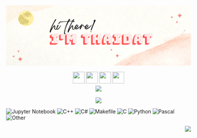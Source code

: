 ![Thai Dat banner](./imgs/banner.png)

<!--
<p align="center"><img src="https://readme-typing-svg.demolab.com?font=Rancho&size=30&pause=1000&color=B98DEC&center=true&vCenter=true&width=435&lines=Freedom+Seeker%2C;Learning+Enthusiast%2C;And+more%2C..." alt="Typing SVG" /></p>
-->
<div id="header" align="center">
  <a href="https://thai.datengineer.dev"><img height="32" width="32" src="https://cdn.simpleicons.org/curl/black/white"/></a>
  <a href="https://note.datengineer.dev"><img height="32" width="32" src="https://cdn.simpleicons.org/blogger/black/white"/></a>
  <a href="https://www.linkedin.com/in/thaidat/"><img height="32" width="32" src="https://cdn.simpleicons.org/linkedin/black/white"/></a>
  <a href="https://www.facebook.com/dshdcttddthhpnnvtvdkasb/"><img height="32" width="32" src="https://cdn.simpleicons.org/facebook/black/white"/></a>
</div>

<div align="center">
  <img align="center" src="https://github-profile-trophy.vercel.app/?username=ThaiDat&theme=tokyonight&column=8&no-frame=true"></img>
  
  <img align="center" src="https://github-readme-stats.vercel.app/api?username=ThaiDat&show_icons=true&theme=tokyonight&include_all_commits=true&custom_title=Activities"></img>
</div>

![Jupyter Notebook](https://img.shields.io/static/v1?style=flat-square&label=%E2%A0%80&color=555&labelColor=%23DA5B0B&message=Jupyter%20Notebook%EF%B8%B167.4%25)
![C++](https://img.shields.io/static/v1?style=flat-square&label=%E2%A0%80&color=555&labelColor=%23f34b7d&message=C%2B%2B%EF%B8%B114.1%25)
![C#](https://img.shields.io/static/v1?style=flat-square&label=%E2%A0%80&color=555&labelColor=%23178600&message=C%23%EF%B8%B112.4%25)
![Makefile](https://img.shields.io/static/v1?style=flat-square&label=%E2%A0%80&color=555&labelColor=%23427819&message=Makefile%EF%B8%B11.8%25)
![C](https://img.shields.io/static/v1?style=flat-square&label=%E2%A0%80&color=555&labelColor=%23555555&message=C%EF%B8%B11%25)
![Python](https://img.shields.io/static/v1?style=flat-square&label=%E2%A0%80&color=555&labelColor=%233572A5&message=Python%EF%B8%B10.8%25)
![Pascal](https://img.shields.io/static/v1?style=flat-square&label=%E2%A0%80&color=555&labelColor=%23E3F171&message=Pascal%EF%B8%B10.5%25)
![Other](https://img.shields.io/static/v1?style=flat-square&label=%E2%A0%80&color=555&labelColor=%23ededed&message=Other%EF%B8%B11.6%25)

<img align="right" src="https://profile-counter.glitch.me/ThaiDat/count.svg"></img>

<!-- Please don't remove this: Grab your social icons from https://github.com/carlsednaoui/gitsocial -->
